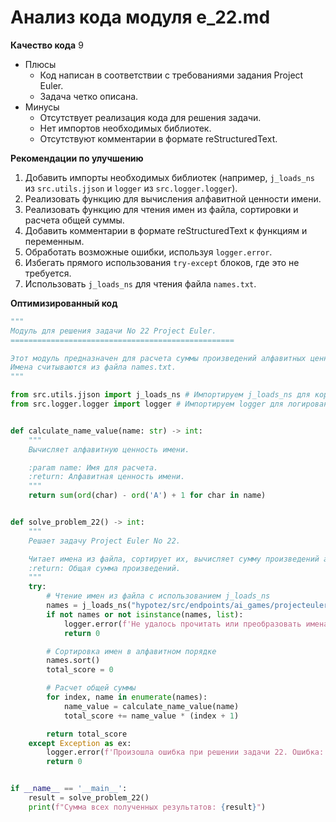 # Анализ кода модуля e_22.md

**Качество кода**
9
- Плюсы
    - Код написан в соответствии с требованиями задания Project Euler.
    - Задача четко описана.
- Минусы
    - Отсутствует реализация кода для решения задачи.
    - Нет импортов необходимых библиотек.
    - Отсутствуют комментарии в формате reStructuredText.

**Рекомендации по улучшению**
1.  Добавить импорты необходимых библиотек (например, `j_loads_ns` из `src.utils.jjson` и `logger` из `src.logger.logger`).
2.  Реализовать функцию для вычисления алфавитной ценности имени.
3.  Реализовать функцию для чтения имен из файла, сортировки и расчета общей суммы.
4.  Добавить комментарии в формате reStructuredText к функциям и переменным.
5.  Обработать возможные ошибки, используя `logger.error`.
6.  Избегать прямого использования `try-except` блоков, где это не требуется.
7.  Использовать `j_loads_ns` для чтения файла `names.txt`.

**Оптимизированный код**

```python
"""
Модуль для решения задачи No 22 Project Euler.
==================================================

Этот модуль предназначен для расчета суммы произведений алфавитных ценностей имен на их порядковый номер в отсортированном списке.
Имена считываются из файла names.txt.
"""

from src.utils.jjson import j_loads_ns # Импортируем j_loads_ns для корректного чтения JSON
from src.logger.logger import logger # Импортируем logger для логирования ошибок


def calculate_name_value(name: str) -> int:
    """
    Вычисляет алфавитную ценность имени.

    :param name: Имя для расчета.
    :return: Алфавитная ценность имени.
    """
    return sum(ord(char) - ord('A') + 1 for char in name)


def solve_problem_22() -> int:
    """
    Решает задачу Project Euler No 22.

    Читает имена из файла, сортирует их, вычисляет сумму произведений алфавитных ценностей на порядковый номер.
    :return: Общая сумма произведений.
    """
    try:
        # Чтение имен из файла с использованием j_loads_ns
        names = j_loads_ns("hypotez/src/endpoints/ai_games/projecteuler/ru/problems/names.json")
        if not names or not isinstance(names, list):
            logger.error(f'Не удалось прочитать или преобразовать имена из файла. {names=}')
            return 0

        # Сортировка имен в алфавитном порядке
        names.sort()
        total_score = 0

        # Расчет общей суммы
        for index, name in enumerate(names):
            name_value = calculate_name_value(name)
            total_score += name_value * (index + 1)

        return total_score
    except Exception as ex:
        logger.error(f'Произошла ошибка при решении задачи 22. Ошибка: {ex}')
        return 0


if __name__ == '__main__':
    result = solve_problem_22()
    print(f"Сумма всех полученных результатов: {result}")
```